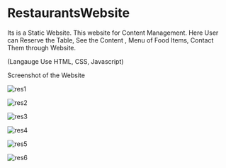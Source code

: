 # RestaurantsWebsite
 Its is a Static Website. This website for Content Management.
Here User can Reserve the Table, See the Content , Menu of Food Items, Contact Them through Website.

(Langauge Use HTML, CSS, Javascript)

Screenshot of the Website

![res1](https://github.com/iambishalthapa/RestaurantsWebsite/assets/140072859/e3dab6a4-2151-4305-af21-d2774df6a145)

![res2](https://github.com/iambishalthapa/RestaurantsWebsite/assets/140072859/af20521d-3a56-4991-90d6-a63ea7a54cef)

![res3](https://github.com/iambishalthapa/RestaurantsWebsite/assets/140072859/85091f80-df59-4af0-96a2-c88ca38f7a69)

![res4](https://github.com/iambishalthapa/RestaurantsWebsite/assets/140072859/0051bec0-ec86-4bf0-b70e-d9f27136fd80)

![res5](https://github.com/iambishalthapa/RestaurantsWebsite/assets/140072859/6442e9b0-4488-4ce6-a747-0873a9b655ff)

![res6](https://github.com/iambishalthapa/RestaurantsWebsite/assets/140072859/ef912c75-0005-40f0-a3f3-559b634218fb)
